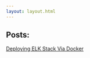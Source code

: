 ```yaml
---
layout: layout.html
---
```


<h2>Posts:</h2>

<a href="/posts/2018-01-03-Deploying-ELK-Stack-Via-Docker/index.html">Deploying ELK Stack Via Docker</a>
